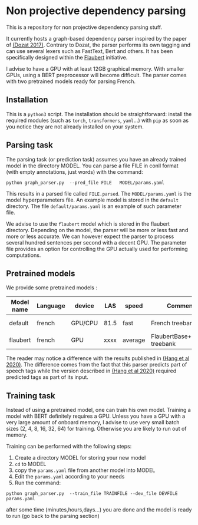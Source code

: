 # Non projective dependency parsing


This is a repository for non projective dependency parsing stuff.


It currently hosts a graph-based dependency parser inspired by the paper of [(Dozat 2017)](https://nlp.stanford.edu/pubs/dozat2017deep.pdf). 
Contrary to Dozat, the parser performs its own tagging and can use several lexers such as FastText, Bert and others. It has been specifically designed within the [Flaubert](https://github.com/getalp/Flaubert) initiative. 

I advise to have a GPU with at least 12GB graphical memory. With smaller GPUs,
using a BERT preprocessor will become difficult. The parser comes with two pretrained models ready for parsing French.

Installation
------------
This is a `python3` script. The installation should be straightforward: install the required modules (such as `torch`, `transformers`, `yaml`...) with `pip` as soon as you notice they are not already installed on your system.


Parsing task
-----------
The parsing task (or prediction task) assumes you have an already trained model in the directory MODEL. 
You can parse a file FILE in conll format (with empty annotations, just words) with the command:

```
python graph_parser.py  --pred_file FILE   MODEL/params.yaml
```

This results in a parsed file called `FILE.parsed`. The `MODEL/params.yaml` is the model hyperparameters file. 
An example model is stored in the `default` directory. The file `default/params.yaml` is an example of such parameter file.

We advise to use the `flaubert` model which is stored in the flaubert directory. Depending on the model, the parser will be more or less fast and more or less
accurate. We can however expect the parser to process several hundred sentences per second with a decent GPU. 
The parameter file provides an option for controlling the GPU actually used for performing computations.

Pretrained models
----------------
We provide some pretrained models :

| Model name | Language | device | LAS  | speed | Comment | Download link
| ---------- | -------- | ------ | ---- | ----- | ------- | -------------
|   default  | french   | GPU/CPU| 81.5 | fast  | French treebank only          | [download model](http://www.linguist.univ-paris-diderot.fr/~bcrabbe/depmodels/default.tar.gz)
|   flaubert | french   | GPU    | xxxx | average| FlaubertBase+French treebank | [download model](http://www.linguist.univ-paris-diderot.fr/~bcrabbe/depmodels/flaubert.tar.gz)

The reader may notice a difference with the results published in [(Hang et al 2020)](https://arxiv.org/abs/1912.05372).
The difference comes from the fact that this parser predicts part of speech tags
while the version described in [(Hang et al 2020)](https://arxiv.org/abs/1912.05372) required predicted tags as part of its input.

Training task
------------

Instead of using a pretrained model, one can train his own model.
Training a model with BERT definitely requires a GPU. Unless you have a GPU with a very large amount of onboard memory, I advise to use 
very small batch sizes (2, 4, 8, 16, 32, 64) for training. Otherwise you are likely to run out of memory.

Training can be performed with the following steps:

  1. Create a directory MODEL for storing your new model
  2. `cd` to MODEL 
  3. copy the `params.yaml` file from another model into MODEL
  4. Edit the `params.yaml` according to your needs
  5. Run the command:
```
python graph_parser.py  --train_file TRAINFILE --dev_file DEVFILE  params.yaml
```
after some time (minutes,hours,days...) you are done and the model is ready to run (go back to the parsing section)

  









